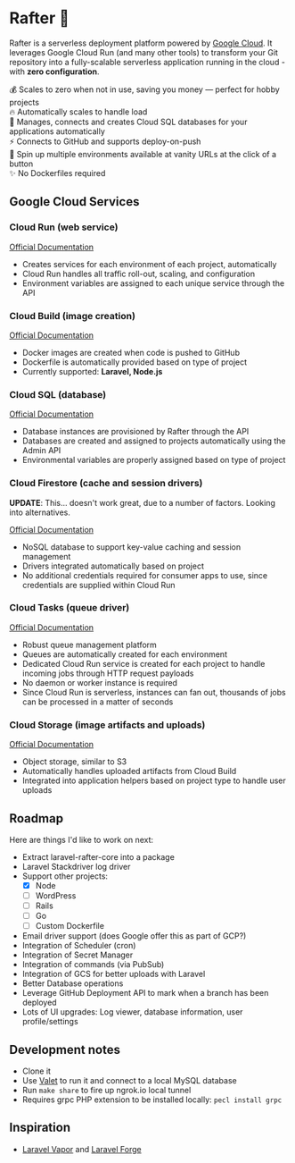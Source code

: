 # Rafter 🏡

Rafter is a serverless deployment platform powered by [Google Cloud](https://cloud.google.com). It leverages Google Cloud Run (and many other tools) to transform your Git repository into a fully-scalable serverless application running in the cloud - with **zero configuration**.

💰 Scales to zero when not in use, saving you money — perfect for hobby projects<br>
🔥 Automatically scales to handle load<br>
🔌 Manages, connects and creates Cloud SQL databases for your applications automatically<br>
⚡️ Connects to GitHub and supports deploy-on-push<br>
🚀 Spin up multiple environments available at vanity URLs at the click of a button<br>
✨ No Dockerfiles required

## Google Cloud Services

### Cloud Run (web service)

[Official Documentation](https://cloud.google.com/products#serverless-computing)

- Creates services for each environment of each project, automatically
- Cloud Run handles all traffic roll-out, scaling, and configuration
- Environment variables are assigned to each unique service through the API

### Cloud Build (image creation)

[Official Documentation](https://cloud.google.com/cloud-build/)

- Docker images are created when code is pushed to GitHub
- Dockerfile is automatically provided based on type of project
- Currently supported: **Laravel, Node.js**

### Cloud SQL (database)

[Official Documentation](https://cloud.google.com/sql/)

- Database instances are provisioned by Rafter through the API
- Databases are created and assigned to projects automatically using the Admin API
- Environmental variables are properly assigned based on type of project

### Cloud Firestore (cache and session drivers)

**UPDATE**: This... doesn't work great, due to a number of factors. Looking into alternatives.

[Official Documentation](https://cloud.google.com/firestore)

- NoSQL database to support key-value caching and session management
- Drivers integrated automatically based on project
- No additional credentials required for consumer apps to use, since credentials are supplied within Cloud Run

### Cloud Tasks (queue driver)

[Official Documentation](https://cloud.google.com/tasks)

- Robust queue management platform
- Queues are automatically created for each environment
- Dedicated Cloud Run service is created for each project to handle incoming jobs through HTTP request payloads
- No daemon or worker instance is required
- Since Cloud Run is serverless, instances can fan out, thousands of jobs can be processed in a matter of seconds

### Cloud Storage (image artifacts and uploads)

[Official Documentation](https://cloud.google.com/storage)

- Object storage, similar to S3
- Automatically handles uploaded artifacts from Cloud Build
- Integrated into application helpers based on project type to handle user uploads

## Roadmap

Here are things I'd like to work on next:

- Extract laravel-rafter-core into a package
- Laravel Stackdriver log driver
- Support other projects:
  - [x] Node
  - [ ] WordPress
  - [ ] Rails
  - [ ] Go
  - [ ] Custom Dockerfile
- Email driver support (does Google offer this as part of GCP?)
- Integration of Scheduler (cron)
- Integration of Secret Manager
- Integration of commands (via PubSub)
- Integration of GCS for better uploads with Laravel
- Better Database operations
- Leverage GitHub Deployment API to mark when a branch has been deployed
- Lots of UI upgrades: Log viewer, database information, user profile/settings

## Development notes

- Clone it
- Use [Valet](https://laravel.com/docs/6.x/valet) to run it and connect to a local MySQL database
- Run `make share` to fire up ngrok.io local tunnel
- Requires grpc PHP extension to be installed locally: `pecl install grpc`

## Inspiration

- [Laravel Vapor](https://vapor.laravel.com/) and [Laravel Forge](https://forge.laravel.com/)
